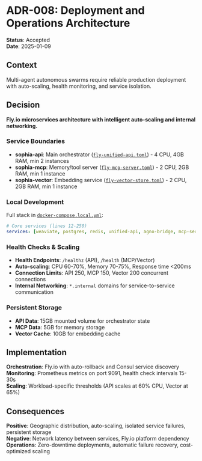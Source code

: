 # ADR-008: Deployment and Operations Architecture

**Status**: Accepted  
**Date**: 2025-01-09  

## Context

Multi-agent autonomous swarms require reliable production deployment with auto-scaling, health monitoring, and service isolation.

## Decision

**Fly.io microservices architecture with intelligent auto-scaling and internal networking.**

### Service Boundaries
- **sophia-api**: Main orchestrator ([`fly-unified-api.toml`](../../../fly-unified-api.toml)) - 4 CPU, 4GB RAM, min 2 instances
- **sophia-mcp**: Memory/tool server ([`fly-mcp-server.toml`](../../../fly-mcp-server.toml)) - 2 CPU, 2GB RAM, min 1 instance
- **sophia-vector**: Embedding service ([`fly-vector-store.toml`](../../../fly-vector-store.toml)) - 2 CPU, 2GB RAM, min 1 instance

### Local Development
Full stack in [`docker-compose.local.yml`](../../../docker-compose.local.yml):
```yaml
# Core services (lines 12-250)
services: [weaviate, postgres, redis, unified-api, agno-bridge, mcp-server, vector-store, agent-ui]
```

### Health Checks & Scaling
- **Health Endpoints**: `/healthz` (API), `/health` (MCP/Vector)
- **Auto-scaling**: CPU 60-70%, Memory 70-75%, Response time <200ms
- **Connection Limits**: API 250, MCP 150, Vector 200 concurrent connections
- **Internal Networking**: `*.internal` domains for service-to-service communication

### Persistent Storage
- **API Data**: 15GB mounted volume for orchestrator state
- **MCP Data**: 5GB for memory storage
- **Vector Cache**: 10GB for embedding cache

## Implementation

**Orchestration**: Fly.io with auto-rollback and Consul service discovery  
**Monitoring**: Prometheus metrics on port 9091, health check intervals 15-30s  
**Scaling**: Workload-specific thresholds (API scales at 60% CPU, Vector at 65%)

## Consequences

**Positive**: Geographic distribution, auto-scaling, isolated service failures, persistent storage  
**Negative**: Network latency between services, Fly.io platform dependency  
**Operations**: Zero-downtime deployments, automatic failure recovery, cost-optimized scaling